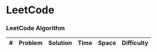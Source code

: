 LeetCode
========

### LeetCode Algorithm
 
 


| # | Problem | Solution | Time | Space | Difficulty |
|---| ------- | -------- | ---- | ----- | ---------- |
